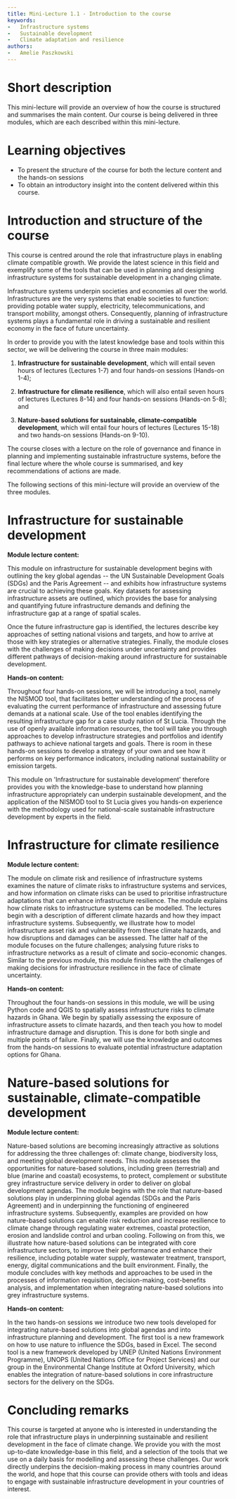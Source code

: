 ```yaml
---
title: Mini-Lecture 1.1 - Introduction to the course
keywords:
-   Infrastructure systems
-   Sustainable development
-   Climate adaptation and resilience
authors:
-   Amelie Paszkowski
---
```


# Short description

This mini-lecture will provide an overview of how the course is
structured and summarises the main content. Our course is being
delivered in three modules, which are each described within this
mini-lecture.

# Learning objectives

-   To present the structure of the course for both the lecture content
    and the hands-on sessions
-   To obtain an introductory insight into the content delivered within
    this course.

# Introduction and structure of the course

This course is centred around the role that infrastructure plays in
enabling climate compatible growth. We provide the latest science in
this field and exemplify some of the tools that can be used in planning
and designing infrastructure systems for sustainable development in a
changing climate.

Infrastructure systems underpin societies and economies all over the
world. Infrastructures are the very systems that enable societies to
function: providing potable water supply, electricity,
telecommunications, and transport mobility, amongst others.
Consequently, planning of infrastructure systems plays a fundamental
role in driving a sustainable and resilient economy in the face of
future uncertainty.

In order to provide you with the latest knowledge base and tools within
this sector, we will be delivering the course in three main modules:

1.  **Infrastructure for sustainable development**, which will entail
    seven hours of lectures (Lectures 1-7) and four hands-on sessions
    (Hands-on 1-4);

2.  **Infrastructure for climate resilience**, which will also entail
    seven hours of lectures (Lectures 8-14) and four hands-on sessions
    (Hands-on 5-8); and

3.  **Nature-based solutions for sustainable, climate-compatible development**,
    which will entail four hours of lectures (Lectures
    15-18) and two hands-on sessions (Hands-on 9-10).

The course closes with a lecture on the role of governance and finance
in planning and implementing sustainable infrastructure systems, before
the final lecture where the whole course is summarised, and key
recommendations of actions are made.

The following sections of this mini-lecture will provide an overview of
the three modules.

# Infrastructure for sustainable development

**Module lecture content:**

This module on infrastructure for sustainable development begins with
outlining the key global agendas -- the UN Sustainable Development Goals
(SDGs) and the Paris Agreement -- and exhibits how infrastructure
systems are crucial to achieving these goals. Key datasets for assessing
infrastructure assets are outlined, which provides the base for
analysing and quantifying future infrastructure demands and defining the
infrastructure gap at a range of spatial scales.

Once the future infrastructure gap is identified, the lectures describe
key approaches of setting national visions and targets, and how to
arrive at those with key strategies or alternative strategies. Finally,
the module closes with the challenges of making decisions under
uncertainty and provides different pathways of decision-making around
infrastructure for sustainable development.

**Hands-on content:**

Throughout four hands-on sessions, we will be introducing a tool, namely
the NISMOD tool, that facilitates better understanding of the process of
evaluating the current performance of infrastructure and assessing
future demands at a national scale. Use of the tool enables identifying
the resulting infrastructure gap for a case study nation of St Lucia.
Through the use of openly available information resources, the tool will
take you through approaches to develop infrastructure strategies and
portfolios and identify pathways to achieve national targets and goals.
There is room in these hands-on sessions to develop a strategy of your
own and see how it performs on key performance indicators, including
national sustainability or emission targets.

This module on 'Infrastructure for sustainable development' therefore
provides you with the knowledge-base to understand how planning
infrastructure appropriately can underpin sustainable development, and
the application of the NISMOD tool to St Lucia gives you hands-on
experience with the methodology used for national-scale sustainable
infrastructure development by experts in the field.

# Infrastructure for climate resilience

**Module lecture content:**

The module on climate risk and resilience of infrastructure systems
examines the nature of climate risks to infrastructure systems and
services, and how information on climate risks can be used to prioritise
infrastructure adaptations that can enhance infrastructure resilience.
The module explains how climate risks to infrastructure systems can be
modelled. The lectures begin with a description of different climate
hazards and how they impact infrastructure systems. Subsequently, we
illustrate how to model infrastructure asset risk and vulnerability from
these climate hazards, and how disruptions and damages can be assessed.
The latter half of the module focuses on the future challenges;
analysing future risks to infrastructure networks as a result of climate
and socio-economic changes. Similar to the previous module, this module
finishes with the challenges of making decisions for infrastructure
resilience in the face of climate uncertainty.

**Hands-on content:**

Throughout the four hands-on sessions in this module, we will be using
Python code and QGIS to spatially assess infrastructure risks to climate
hazards in Ghana. We begin by spatially assessing the exposure of
infrastructure assets to climate hazards, and then teach you how to
model infrastructure damage and disruption. This is done for both single
and multiple points of failure. Finally, we will use the knowledge and
outcomes from the hands-on sessions to evaluate potential infrastructure
adaptation options for Ghana.

# Nature-based solutions for sustainable, climate-compatible development

**Module lecture content:**

Nature-based solutions are becoming increasingly attractive as solutions
for addressing the three challenges of: climate change, biodiversity
loss, and meeting global development needs. This module assesses the
opportunities for nature-based solutions, including green (terrestrial)
and blue (marine and coastal) ecosystems, to protect, complement or
substitute grey infrastructure service delivery in order to deliver on
global development agendas. The module begins with the role that
nature-based solutions play in underpinning global agendas (SDGs and the
Paris Agreement) and in underpinning the functioning of engineered
infrastructure systems. Subsequently, examples are provided on how
nature-based solutions can enable risk reduction and increase resilience
to climate change through regulating water extremes, coastal protection,
erosion and landslide control and urban cooling. Following on from this,
we illustrate how nature-based solutions can be integrated with core
infrastructure sectors, to improve their performance and enhance their
resilience, including potable water supply, wastewater treatment,
transport, energy, digital communications and the built environment.
Finally, the module concludes with key methods and approaches to be used
in the processes of information requisition, decision-making,
cost-benefits analysis, and implementation when integrating nature-based
solutions into grey infrastructure systems.

**Hands-on content:**

In the two hands-on sessions we introduce two new tools developed for
integrating nature-based solutions into global agendas and into
infrastructure planning and development. The first tool is a new
framework on how to use nature to influence the SDGs, based in Excel.
The second tool is a new framework developed by UNEP (United Nations
Environment Programme), UNOPS (United Nations Office for Project
Services) and our group in the Environmental Change Institute at Oxford
University, which enables the integration of nature-based solutions in
core infrastructure sectors for the delivery on the SDGs.

# Concluding remarks

This course is targeted at anyone who is interested in understanding the
role that infrastructure plays in underpinning sustainable and resilient
development in the face of climate change. We provide you with the most
up-to-date knowledge-base in this field, and a selection of the tools
that we use on a daily basis for modelling and assessing these
challenges. Our work directly underpins the decision-making process in
many countries around the world, and hope that this course can provide
others with tools and ideas to engage with sustainable infrastructure
development in your countries of interest.

